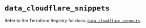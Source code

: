 # `data_cloudflare_snippets`

Refer to the Terraform Registry for docs: [`data_cloudflare_snippets`](https://registry.terraform.io/providers/cloudflare/cloudflare/5.3.0/docs/data-sources/snippets).
